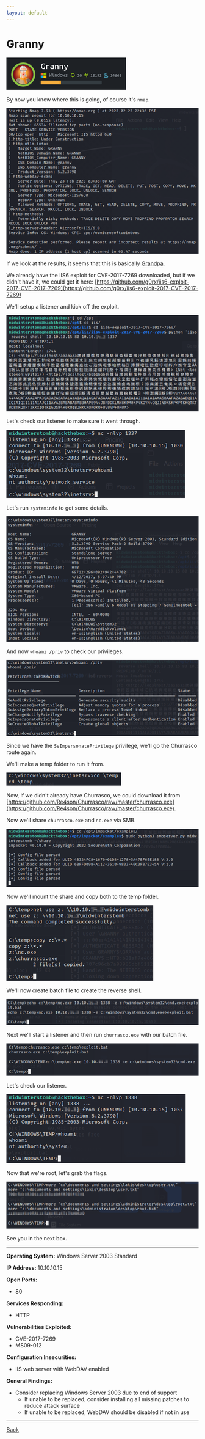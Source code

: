 ```yaml
---
layout: default
---
```


# Granny

![](./01.png)

By now you know where this is going, of course it's ```nmap```.

![](./02.png)

If we look at the results, it seems that this is basically [Grandpa](../2021-06-15-Grandpa/).

We already have the IIS6 exploit for CVE-2017-7269 downloaded, but if we didn't have it, we could get it here: [https://github.com/g0rx/iis6-exploit-2017-CVE-2017-7269](https://github.com/g0rx/iis6-exploit-2017-CVE-2017-7269)

We'll setup a listener and kick off the exploit.

![](./03.png)

Let's check our listener to make sure it went through.

![](./04.png)

Let's run ```systeminfo``` to get some details.

![](./05.png)

And now ```whoami /priv``` to check our privileges.

![](./06.png)

Since we have the ```SeImpersonatePrivilege``` privilege, we'll go the Churrasco route again.

We'll make a temp folder to run it from.

![](./07.png)

Now, if we didn't already have Churrasco, we could download it from [https://github.com/Re4son/Churrasco/raw/master/churrasco.exe](https://github.com/Re4son/Churrasco/raw/master/churrasco.exe).

Now we'll share ```churrasco.exe``` and ```nc.exe``` via SMB.

![](./08.png)

Now we'll mount the share and copy both to the temp folder.

![](./09.png)

We'll now create batch file to create the reverse shell.

![](./10.png)

Next we'll start a listener and then run ```churrasco.exe``` with our batch file.

![](./11.png)

Let's check our listener.

![](./12.png)

Now that we're root, let's grab the flags.

![](./13.png)

See you in the next box.

___

**Operating System:** Windows Server 2003 Standard

**IP Address:** 10.10.10.15

**Open Ports:**
- 80

**Services Responding:**
- HTTP

**Vulnerabilities Exploited:**
- CVE-2017-7269
- MS09-012

**Configuration Insecurities:**
- IIS web server with WebDAV enabled

**General Findings:**
- Consider replacing Windows Server 2003 due to end of support
  - If unable to be replaced, consider installing all missing patches to reduce attack surface
  - If unable to be replaced, WebDAV should be disabled if not in use

___

[Back](../)
